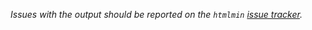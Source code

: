 *Issues with the output should be reported on the `htmlmin` [issue tracker](https://github.com/kangax/html-minifier/issues/new).*
